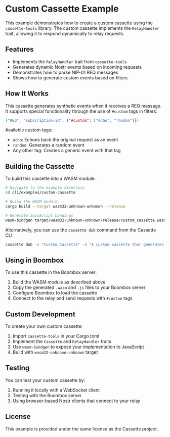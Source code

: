 # Custom Cassette Example

This example demonstrates how to create a custom cassette using the `cassette-tools` library. The custom cassette implements the `RelayHandler` trait, allowing it to respond dynamically to relay requests.

## Features

- Implements the `RelayHandler` trait from `cassette-tools`
- Generates dynamic Nostr events based on incoming requests
- Demonstrates how to parse NIP-01 REQ messages
- Shows how to generate custom events based on filters

## How It Works

This cassette generates synthetic events when it receives a REQ message. It supports special functionality through the use of `#custom` tags in filters:

```json
["REQ", "subscription-id", {"#custom": ["echo", "random"]}]
```

Available custom tags:

- `echo`: Echoes back the original request as an event
- `random`: Generates a random event
- Any other tag: Creates a generic event with that tag

## Building the Cassette

To build this cassette into a WASM module:

```bash
# Navigate to the example directory
cd cli/examples/custom-cassette

# Build the WASM module
cargo build --target wasm32-unknown-unknown --release

# Generate JavaScript bindings
wasm-bindgen target/wasm32-unknown-unknown/release/custom_cassette.wasm --out-dir ./pkg --no-modules
```

Alternatively, you can use the `cassette dub` command from the Cassette CLI:

```bash
cassette dub -n "Custom Cassette" -d "A custom cassette that generates dynamic events" -a "Your Name" -o ./output
```

## Using in Boombox

To use this cassette in the Boombox server:

1. Build the WASM module as described above
2. Copy the generated `.wasm` and `.js` files to your Boombox server
3. Configure Boombox to load the cassette
4. Connect to the relay and send requests with `#custom` tags

## Custom Development

To create your own custom cassette:

1. Import `cassette-tools` in your Cargo.toml
2. Implement the `Cassette` and `RelayHandler` traits
3. Use `wasm-bindgen` to expose your implementation to JavaScript
4. Build with `wasm32-unknown-unknown` target

## Testing

You can test your custom cassette by:

1. Running it locally with a WebSocket client
2. Testing with the Boombox server
3. Using browser-based Nostr clients that connect to your relay

## License

This example is provided under the same license as the Cassette project. 